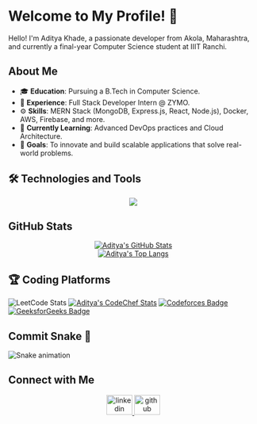 # Welcome to My Profile! 👋

Hello! I'm Aditya Khade, a passionate developer from Akola, Maharashtra, and currently a final-year Computer Science student at IIIT Ranchi.

## About Me

- 🎓 **Education**: Pursuing a B.Tech in Computer Science.
- 💼 **Experience**: Full Stack Developer Intern @ ZYMO.
- ⚙️ **Skills**: MERN Stack (MongoDB, Express.js, React, Node.js), Docker, AWS, Firebase, and more.
- 🌱 **Currently Learning**: Advanced DevOps practices and Cloud Architecture.
- 🚀 **Goals**: To innovate and build scalable applications that solve real-world problems.

## 🛠️ Technologies and Tools

<p align="center">
  <a href="https://skillicons.dev">
    <img src="https://skillicons.dev/icons?i=js,ts,html,bootstrap,css,vite,react,nextjs,nodejs,mongodb,mysql,docker,aws,git,github,npm,c,cpp,py,tailwind,postman&perline=12" />
  </a>
</p>

## GitHub Stats

<div align="center">
  <a href="https://github.com/Aditya-khade">
    <img src="https://github-readme-stats.vercel.app/api?username=Aditya-khade&show_icons=true&&theme=radical" alt="Aditya's GitHub Stats" />
  </a>
  <br>
  <a href="https://github.com/Aditya-khade">
    <img src="https://github-readme-stats.vercel.app/api/top-langs/?username=Aditya-khade&theme=github_dark&layout=pie" alt="Aditya's Top Langs" />
  </a>
</div>





## 🏆 Coding Platforms

![LeetCode Stats](https://leetcode.card.workers.dev/ADITYA_KHADE?theme=unicorn&font=patrick_hand&extension=null)
[![Aditya's CodeChef Stats](https://codechef-readme-stats.onrender.com/aditya_khade)](https://www.codechef.com/users/aditya_khade)
[![Codeforces Badge](https://img.shields.io/badge/Codeforces-1F8ACB?style=for-the-badge&logo=codeforces&logoColor=white)](https://codeforces.com/profile/Aditya_khade)  
[![GeeksforGeeks Badge](https://img.shields.io/badge/GeeksforGeeks-0F9D58?style=for-the-badge&logo=geeksforgeeks&logoColor=white)](https://www.geeksforgeeks.org/user/aditya_khade/)




## Commit Snake 🐍

![Snake animation](https://github.com/HeyyCzer/HeyyCzer/blob/output/dist/github-contribution-grid-snake-dark.svg)

## Connect with Me

<div align="center">
  <a href="https://www.linkedin.com/in/aditya-khade/" target="_blank">
    <img src="https://raw.githubusercontent.com/maurodesouza/profile-readme-generator/master/src/assets/icons/social/linkedin/default.svg" width="52" height="40" alt="linkedin logo" />
  </a>
  <a href="https://github.com/ADITYA-KHADE" target="_blank">
    <img src="https://skillicons.dev/icons?i=github" width="52" height="40" alt="github logo" />
  </a>
</div>

